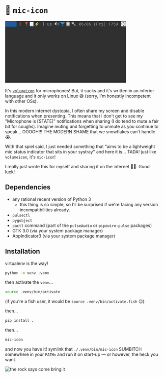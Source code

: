 # 🎤 `mic-icon`

![GIF of mic-icon](assets/mic-icon.gif)

It's [`volumeicon`](https://github.com/Maato/volumeicon) for microphones! But, it sucks and it's written in an inferior language and it only works on Linux 😅 (sorry, I'm honestly incompetent with other OSs).

In this modern internet dystopia, I often share my screen and disable notifications when presenting. This means that I don't get to see my "Microphone is [STATE]" notifications when sharing (I do tend to mute a fair bit for coughs). Imagine muting and forgetting to unmute as you continue to speak… OOOOH!!! THE MODERN SHAME that we snowflakes can't handle 😭. 

With that spiel said, I just needed something that "aims to be a lightweight mic status indicator that sits in your systray" and here it is… TADA! just like `volumeicon`, it's `mic-icon`!

I really just wrote this for myself and sharing it on the internet 🤷‍♂️. Good luck!

## Dependencies

* any rational recent version of Python 3
    * this thing is so simple, so I'll be surprised if we're facing any version incompatibilities already.
* `pulsectl`
* `pygobject`
* `pactl` command (part of the `pulseAudio` or `pipewire-pulse` packages)
* GTK 3.0 (via your system package manager)
* AppIndicator3 (via your system package manager)

## Installation

virtualenv is the way!

```sh
python -m venv .venv
```

then activate the `venv`…

```sh
source .venv/bin/activate
```

(if you're a fish user, it would be  `source .venv/bin/activate.fish` 😉)

then…

```sh
pip install . 
```

then…

```sh
mic-icon
```

and now you have it! symlink that `./.venv/bin/mic-icon` SUMBITCH somewhere in your `PATH=` and run it on start-up — or however, the heck you want.

![the rock says come bring it](https://media.tenor.com/GkY0BS3F0R4AAAAM/the-rock-just-bring-it.gif)
